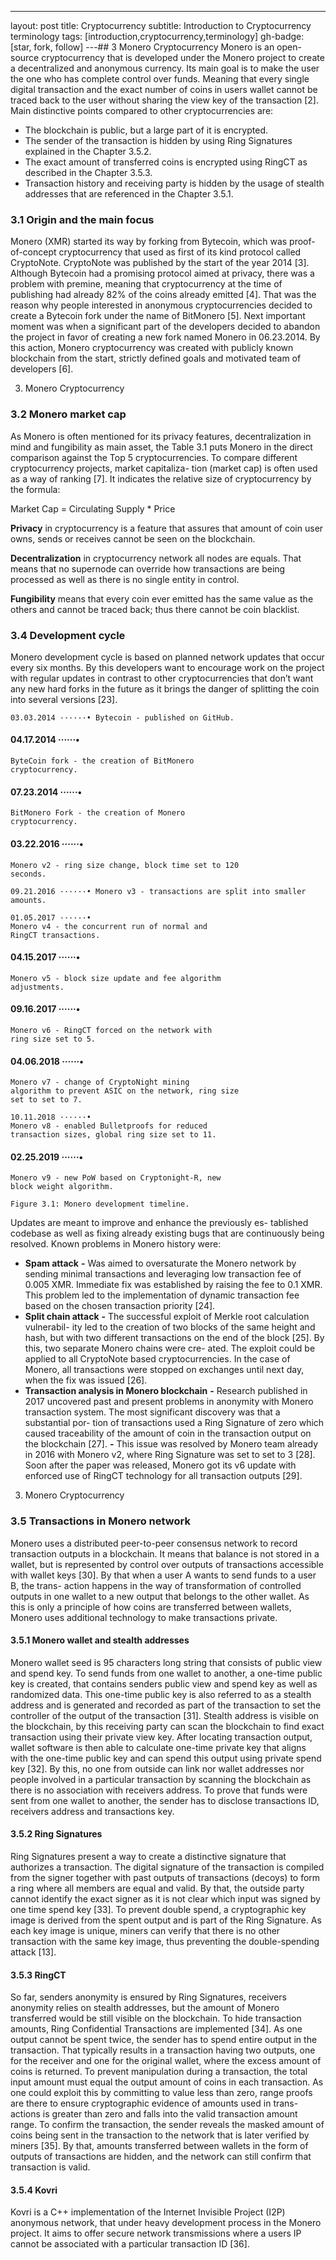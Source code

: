 ---
layout: post
title: Cryptocurrency
subtitle: Introduction to Cryptocurrency terminology 
tags: [introduction,cryptocurrency,terminology]
gh-badge: [star, fork, follow]
---## 3 Monero Cryptocurrency
Monero is an open-source cryptocurrency that is developed under the Monero project to create a decentralized and anonymous currency. Its main goal is to make the user the one who has complete control over funds.
Meaning that every single digital transaction and the exact number of coins in users wallet cannot be traced back to the user without sharing the view key of the transaction [2]. Main distinctive points compared to other cryptocurrencies are:

- The blockchain is public, but a large part of it is encrypted.
- The sender of the transaction is hidden by using Ring Signatures
    explained in the Chapter 3.5.2.
- The exact amount of transferred coins is encrypted using RingCT
    as described in the Chapter 3.5.3.
- Transaction history and receiving party is hidden by the usage
    of stealth addresses that are referenced in the Chapter 3.5.1.

### 3.1 Origin and the main focus

Monero (XMR) started its way by forking from Bytecoin, which was proof-of-concept cryptocurrency that used as first of its kind protocol called CryptoNote. CryptoNote was published by the start of the year 2014 [3].
Although Bytecoin had a promising protocol aimed at privacy, there was a problem with premine, meaning that cryptocurrency at the time of publishing had already 82% of the coins already emitted [4]. That was the reason why people interested in anonymous cryptocurrencies decided to create a Bytecoin fork under the name of
BitMonero [5]. 
Next important moment was when a significant part of the developers decided to abandon the project in favor of creating a new fork named Monero in 06.23.2014. By this action, Monero cryptocurrency was created with publicly known blockchain from the start, strictly defined goals and motivated team of developers [6].


3. Monero Cryptocurrency

### 3.2 Monero market cap

As Monero is often mentioned for its privacy features, decentralization
in mind and fungibility as main asset, the Table 3.1 puts Monero in
the direct comparison against the Top 5 cryptocurrencies.
To compare different cryptocurrency projects, market capitaliza-
tion (market cap) is often used as a way of ranking [7]. It indicates
the relative size of cryptocurrency by the formula:

Market Cap = Circulating Supply * Price

**Privacy** in cryptocurrency is a feature that assures that amount of
coin user owns, sends or receives cannot be seen on the blockchain.

**Decentralization** in cryptocurrency network all nodes are equals.
That means that no supernode can override how transactions are being
processed as well as there is no single entity in control.

**Fungibility** means that every coin ever emitted has the same value
as the others and cannot be traced back; thus there cannot be coin
blacklist.

### 3.4 Development cycle

Monero development cycle is based on planned network updates that
occur every six months. By this developers want to encourage work on
the project with regular updates in contrast to other cryptocurrencies
that don’t want any new hard forks in the future as it brings the danger
of splitting the coin into several versions [23].

```
03.03.2014 ······• Bytecoin - published on GitHub.
```
#### 04.17.2014 ······•

```
ByteCoin fork - the creation of BitMonero
cryptocurrency.
```
#### 07.23.2014 ······•

```
BitMonero Fork - the creation of Monero
cryptocurrency.
```
#### 03.22.2016 ······•

```
Monero v2 - ring size change, block time set to 120
seconds.
```
```
09.21.2016 ······• Monero v3 - transactions are split into smaller
amounts.
```
```
01.05.2017 ······•
Monero v4 - the concurrent run of normal and
RingCT transactions.
```
#### 04.15.2017 ······•

```
Monero v5 - block size update and fee algorithm
adjustments.
```
#### 09.16.2017 ······•

```
Monero v6 - RingCT forced on the network with
ring size set to 5.
```
#### 04.06.2018 ······•

```
Monero v7 - change of CryptoNight mining
algorithm to prevent ASIC on the network, ring size
set to set to 7.
```
```
10.11.2018 ······•
Monero v8 - enabled Bulletproofs for reduced
transaction sizes, global ring size set to 11.
```
#### 02.25.2019 ······•

```
Monero v9 - new PoW based on Cryptonight-R, new
block weight algorithm.
```
```
Figure 3.1: Monero development timeline.
```

Updates are meant to improve and enhance the previously es-
tablished codebase as well as fixing already existing bugs that are
continuously being resolved. Known problems in Monero history
were:

- **Spam attack**
    **-** Was aimed to oversaturate the Monero network by sending
       minimal transactions and leveraging low transaction fee of
       0.005 XMR. Immediate fix was established by raising the
       fee to 0.1 XMR. This problem led to the implementation of
       dynamic transaction fee based on the chosen transaction
       priority [24].
- **Split chain attack**
    **-** The successful exploit of Merkle root calculation vulnerabil-
       ity led to the creation of two blocks of the same height and
       hash, but with two different transactions on the end of the
       block [25]. By this, two separate Monero chains were cre-
       ated. The exploit could be applied to all CryptoNote based
       cryptocurrencies. In the case of Monero, all transactions
       were stopped on exchanges until next day, when the fix was
       issued [26].
- **Transaction analysis in Monero blockchain**
    **-** Research published in 2017 uncovered past and present
       problems in anonymity with Monero transaction system.
       The most significant discovery was that a substantial por-
       tion of transactions used a Ring Signature of zero which
       caused traceability of the amount of coin in the transaction
       output on the blockchain [27].
    **-** This issue was resolved by Monero team already in 2016
       with Monero v2, where Ring Signature was set to set to
       3 [28]. Soon after the paper was released, Monero got its
       v6 update with enforced use of RingCT technology for all
       transaction outputs [29].


3. Monero Cryptocurrency

### 3.5 Transactions in Monero network


Monero uses a distributed peer-to-peer consensus network to record
transaction outputs in a blockchain. It means that balance is not stored
in a wallet, but is represented by control over outputs of transactions
accessible with wallet keys [30].
By that when a user A wants to send funds to a user B, the trans-
action happens in the way of transformation of controlled outputs in
one wallet to a new output that belongs to the other wallet. As this is
only a principle of how coins are transferred between wallets, Monero
uses additional technology to make transactions private.

#### 3.5.1 Monero wallet and stealth addresses

Monero wallet seed is 95 characters long string that consists of public
view and spend key. To send funds from one wallet to another, a
one-time public key is created, that contains senders public view and
spend key as well as randomized data.
This one-time public key is also referred to as a stealth address
and is generated and recorded as part of the transaction to set the
controller of the output of the transaction [31].
Stealth address is visible on the blockchain, by this receiving party
can scan the blockchain to find exact transaction using their private
view key. After locating transaction output, wallet software is then
able to calculate one-time private key that aligns with the one-time
public key and can spend this output using private spend key [32].
By this, no one from outside can link nor wallet addresses nor
people involved in a particular transaction by scanning the blockchain
as there is no association with receivers address.
To prove that funds were sent from one wallet to another, the sender
has to disclose transactions ID, receivers address and transactions key.

#### 3.5.2 Ring Signatures

Ring Signatures present a way to create a distinctive signature that
authorizes a transaction. The digital signature of the transaction is
compiled from the signer together with past outputs of transactions
(decoys) to form a ring where all members are equal and valid. By
 that, the outside party cannot identify the exact signer as it is not clear
which input was signed by one time spend key [33].
To prevent double spend, a cryptographic key image is derived
from the spent output and is part of the Ring Signature. As each key
image is unique, miners can verify that there is no other transaction
with the same key image, thus preventing the double-spending attack
[13].


#### 3.5.3 RingCT
So far, senders anonymity is ensured by Ring Signatures, receivers
anonymity relies on stealth addresses, but the amount of Monero
transferred would be still visible on the blockchain. To hide transaction
amounts, Ring Confidential Transactions are implemented [34].
As one output cannot be spent twice, the sender has to spend entire
output in the transaction. That typically results in a transaction having
two outputs, one for the receiver and one for the original wallet, where
the excess amount of coins is returned.
To prevent manipulation during a transaction, the total input amount
must equal the output amount of coins in each transaction. As one
could exploit this by committing to value less than zero, range proofs
are there to ensure cryptographic evidence of amounts used in trans-
actions is greater than zero and falls into the valid transaction amount
range.
To confirm the transaction, the sender reveals the masked amount
of coins being sent in the transaction to the network that is later verified
by miners [35].
By that, amounts transferred between wallets in the form of outputs
of transactions are hidden, and the network can still confirm that
transaction is valid.
#### 3.5.4 Kovri

Kovri is a C++ implementation of the Internet Invisible Project (I2P)
anonymous network, that under heavy development process in the
Monero project. It aims to offer secure network transmissions where a
users IP cannot be associated with a particular transaction ID [36].